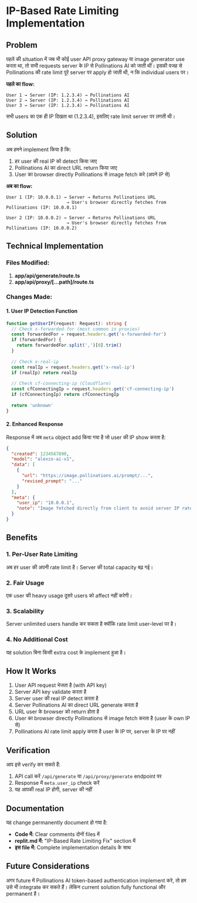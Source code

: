 # IP-Based Rate Limiting Implementation

## Problem
पहले की situation में जब भी कोई user API proxy gateway या image generator use करता था, तो सभी requests server के IP से Pollinations AI को जाती थीं। इसकी वजह से Pollinations की rate limit पूरे server पर apply हो जाती थी, न कि individual users पर।

**पहले का flow:**
```
User 1 → Server (IP: 1.2.3.4) → Pollinations AI
User 2 → Server (IP: 1.2.3.4) → Pollinations AI  
User 3 → Server (IP: 1.2.3.4) → Pollinations AI
```
सभी users का एक ही IP दिखता था (1.2.3.4), इसलिए rate limit server पर लगती थी।

## Solution
अब हमने implement किया है कि:
1. हर user की real IP को detect किया जाए
2. Pollinations AI का direct URL return किया जाए
3. User का browser directly Pollinations से image fetch करे (अपने IP से)

**अब का flow:**
```
User 1 (IP: 10.0.0.1) → Server → Returns Pollinations URL
                       → User's browser directly fetches from Pollinations (IP: 10.0.0.1)

User 2 (IP: 10.0.0.2) → Server → Returns Pollinations URL
                       → User's browser directly fetches from Pollinations (IP: 10.0.0.2)
```

## Technical Implementation

### Files Modified:
1. **app/api/generate/route.ts**
2. **app/api/proxy/[...path]/route.ts**

### Changes Made:

#### 1. User IP Detection Function
```typescript
function getUserIP(request: Request): string {
  // Check x-forwarded-for (most common in proxies)
  const forwardedFor = request.headers.get('x-forwarded-for')
  if (forwardedFor) {
    return forwardedFor.split(',')[0].trim()
  }
  
  // Check x-real-ip
  const realIp = request.headers.get('x-real-ip')
  if (realIp) return realIp
  
  // Check cf-connecting-ip (Cloudflare)
  const cfConnectingIp = request.headers.get('cf-connecting-ip')
  if (cfConnectingIp) return cfConnectingIp
  
  return 'unknown'
}
```

#### 2. Enhanced Response
Response में अब `meta` object add किया गया है जो user की IP show करता है:
```json
{
  "created": 1234567890,
  "model": "alexzo-ai-v1",
  "data": [
    {
      "url": "https://image.pollinations.ai/prompt/...",
      "revised_prompt": "..."
    }
  ],
  "meta": {
    "user_ip": "10.0.0.1",
    "note": "Image fetched directly from client to avoid server IP rate limits"
  }
}
```

## Benefits

### 1. Per-User Rate Limiting
अब हर user की अपनी rate limit है। Server की total capacity बढ़ गई।

### 2. Fair Usage
एक user की heavy usage दूसरे users को affect नहीं करेगी।

### 3. Scalability
Server unlimited users handle कर सकता है क्योंकि rate limit user-level पर है।

### 4. No Additional Cost
यह solution बिना किसी extra cost के implement हुआ है।

## How It Works

1. User API request भेजता है (with API key)
2. Server API key validate करता है
3. Server user की real IP detect करता है
4. Server Pollinations AI का direct URL generate करता है
5. URL user के browser को return होता है
6. User का browser directly Pollinations से image fetch करता है (user के own IP से)
7. Pollinations AI rate limit apply करता है user के IP पर, server के IP पर नहीं

## Verification

आप इसे verify कर सकते हैं:
1. API call करें `/api/generate` या `/api/proxy/generate` endpoint पर
2. Response में `meta.user_ip` check करें
3. यह आपकी real IP होगी, server की नहीं

## Documentation

यह change permanently document हो गया है:
- **Code में:** Clear comments दोनों files में
- **replit.md में:** "IP-Based Rate Limiting Fix" section में
- **इस file में:** Complete implementation details के साथ

## Future Considerations

अगर future में Pollinations AI token-based authentication implement करे, तो हम उसे भी integrate कर सकते हैं। लेकिन current solution fully functional और permanent है।
